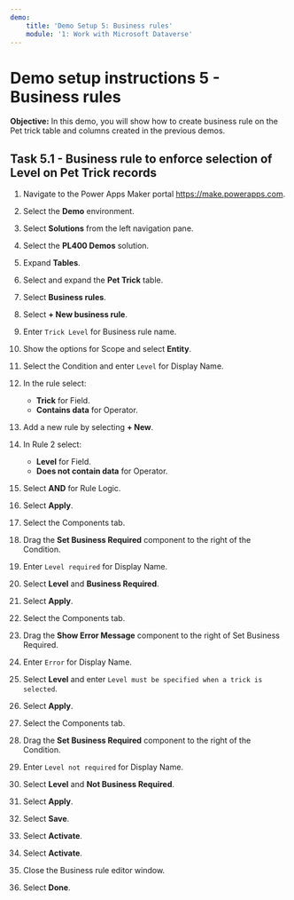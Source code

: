 ```yaml
---
demo:
    title: 'Demo Setup 5: Business rules'
    module: '1: Work with Microsoft Dataverse'
---
```


# Demo setup instructions 5 - Business rules

**Objective:** In this demo, you will show how to create business rule on the Pet trick table and columns created in the previous demos.

## Task 5.1 - Business rule to enforce selection of Level on Pet Trick records

1. Navigate to the Power Apps Maker portal <https://make.powerapps.com>.

1. Select the **Demo** environment.
1. Select **Solutions** from the left navigation pane.
1. Select the **PL400 Demos** solution.
1. Expand **Tables**.
1. Select and expand the **Pet Trick** table.
1. Select **Business rules**.

1. Select **+ New business rule**.
1. Enter `Trick Level` for Business rule name.
1. Show the options for Scope and select **Entity**.
1. Select the Condition and enter `Level` for Display Name.
1. In the rule select:

   - **Trick** for Field.
   - **Contains data** for Operator.

1. Add a new rule by selecting **+ New**.

1. In Rule 2 select:

   - **Level** for Field.
   - **Does not contain data** for Operator.

1. Select **AND** for Rule Logic.
1. Select **Apply**.

1. Select the Components tab.
1. Drag the **Set Business Required** component to the right of the Condition.
1. Enter `Level required` for Display Name.
1. Select **Level** and **Business Required**.
1. Select **Apply**.

1. Select the Components tab.
1. Drag the **Show Error Message** component to the right of Set Business Required.
1. Enter `Error` for Display Name.
1. Select **Level** and enter `Level must be specified when a trick is selected`.
1. Select **Apply**.

1. Select the Components tab.
1. Drag the **Set Business Required** component to the right of the Condition.
1. Enter `Level not required` for Display Name.
1. Select **Level** and **Not Business Required**.
1. Select **Apply**.
1. Select **Save**.
1. Select **Activate**.
1. Select **Activate**.
1. Close the Business rule editor window.
1. Select **Done**.
